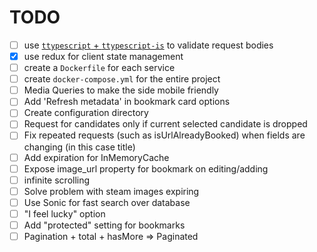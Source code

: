 # TODO

- [ ] use [`ttypescript` + `ttypescript-is`](https://stackoverflow.com/a/60824562) to validate request bodies
- [x] use redux for client state management
- [ ] create a `Dockerfile` for each service
- [ ] create `docker-compose.yml` for the entire project
- [ ] Media Queries to make the side mobile friendly
- [ ] Add 'Refresh metadata' in bookmark card options
- [ ] Create configuration directory
- [ ] Request for candidates only if current selected candidate is dropped
- [ ] Fix repeated requests (such as isUrlAlreadyBooked) when fields are changing (in this case title)
- [ ] Add expiration for InMemoryCache
- [ ] Expose image_url property for bookmark on editing/adding
- [ ] infinite scrolling
- [ ] Solve problem with steam images expiring
- [ ] Use Sonic for fast search over database
- [ ] "I feel lucky" option
- [ ] Add "protected" setting for bookmarks 
- [ ] Pagination + total + hasMore => Paginated